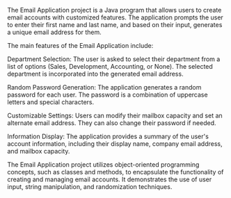 The Email Application project is a Java program that allows users to create email accounts with customized features. The application prompts the user to enter their first name and last name, and based on their input, generates a unique email address for them.

The main features of the Email Application include:

Department Selection: The user is asked to select their department from a list of options (Sales, Development, Accounting, or None). The selected department is incorporated into the generated email address.

Random Password Generation: The application generates a random password for each user. The password is a combination of uppercase letters and special characters.

Customizable Settings: Users can modify their mailbox capacity and set an alternate email address. They can also change their password if needed.

Information Display: The application provides a summary of the user's account information, including their display name, company email address, and mailbox capacity.

The Email Application project utilizes object-oriented programming concepts, such as classes and methods, to encapsulate the functionality of creating and managing email accounts. It demonstrates the use of user input, string manipulation, and randomization techniques.